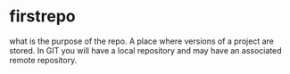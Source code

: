 # firstrepo
what is the purpose of the repo.
A place where versions of a project
are stored. 
In GIT you will have a local repository and may have an associated remote repository.
